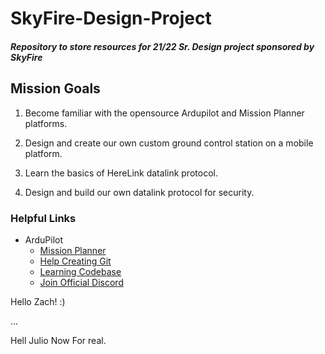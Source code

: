# SkyFire-Design-Project
##### Repository to store resources for 21/22 Sr. Design project sponsored by SkyFire 

## Mission Goals
1. Become familiar with the opensource Ardupilot and Mission Planner platforms. 

2. Design and create our own custom ground control station on a mobile platform.

3. Learn the basics of HereLink datalink protocol.
 
4. Design and build our own datalink protocol for security.

### Helpful Links
- ArduPilot
    - [Mission Planner](https://ardupilot.org/planner/index.html)
    - [Help Creating Git](https://ardupilot.org/dev/docs/where-to-get-the-code.html)
    - [Learning Codebase](https://ardupilot.org/dev/docs/learning-the-ardupilot-codebase.html)
    - [Join Official Discord](https://discord.com/invite/zT2DCxn)

Hello Zach! :) 

...

Hell Julio Now For real.